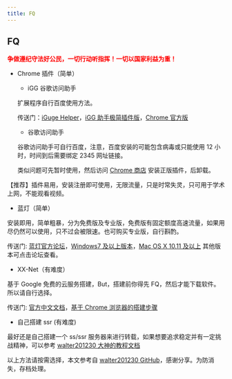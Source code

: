 ```yaml
---
title: FQ
---
```


## FQ

<span style="color: red;">**争做遵纪守法好公民，一切行动听指挥！一切以国家利益为重！**</span>

- Chrome 插件（简单）

  - iGG 谷歌访问助手

  扩展程序自行百度使用方法。

  传送门：[iGuge Helper](https://iguge.xyz/)，[iGG 助手极简插件版](https://chrome.zzzmh.cn/info?token=ncldcbhpeplkfijdhnoepdgdnmjkckij)，[Chrome 官方版](https://chrome.google.com/webstore/detail/igg%E8%B0%B7%E6%AD%8C%E8%AE%BF%E9%97%AE%E5%8A%A9%E6%89%8B/ncldcbhpeplkfijdhnoepdgdnmjkckij)

  - 谷歌访问助手

  谷歌访问助手可自行百度，注意，百度安装的可能包含病毒或只能使用 12 小时，时间到后需要绑定 2345 网址链接。

  类似问题可先暂时使用，然后访问 [Chrome 商店](https://chrome.google.com/webstore/category/extensions?hl=zh-CN) 安装正版插件，后卸载。

【推荐】插件易用，安装注册即可使用，无限流量，只是时常失灵，只可用于学术上网，不能观看视频。

- 蓝灯（简单）

安装即用，简单粗暴，分为免费版及专业版，免费版有固定额度高速流量，如果用尽仍然可以使用，只不过会被限速。也可购买专业版，自行斟酌。

传送门: [蓝灯官方论坛](https://github.com/getlantern/download)，[Windows7 及以上版本](https://gitlab.com/getlantern/lantern-binaries-mirror/-/raw/master/lantern-installer.exe)，[Mac OS X 10.11 及以上](https://gitlab.com/getlantern/lantern-binaries-mirror/-/raw/master/lantern-installer.dmg) 其他版本可点击论坛查看。

- XX-Net（有难度）

基于 Google 免费的云服务搭建，But，搭建前你得先 FQ，然后才能下载软件。所以请自行选择。

传送门: [官方中文文档](https://github.com/XX-net/XX-Net/wiki/%E4%B8%AD%E6%96%87%E6%96%87%E6%A1%A3)，[基于 Chrome 浏览器的搭建步骤](https://github.com/XX-net/XX-Net/wiki/%E4%BD%BF%E7%94%A8Chrome%E6%B5%8F%E8%A7%88%E5%99%A8)

- 自己搭建 ssr (有难度)

最好还是自己搭建一个 ss/ssr 服务器来进行转载，如果想要追求稳定并有一定挑战精神，可以参考 [walter201230 大神的教程文档](https://github.com/walter201230/Python/blob/master/Res/%E8%87%AA%E5%B7%B1%E6%90%AD%E5%BB%BAss:ssr%E6%9C%8D%E5%8A%A1%E5%99%A8.md)

以上方法请按需选择，本文参考自 [walter201230 GitHub](https://github.com/walter201230/Python/blob/master/Res/FQ.md)，感谢分享。为防消失，存档处理。
